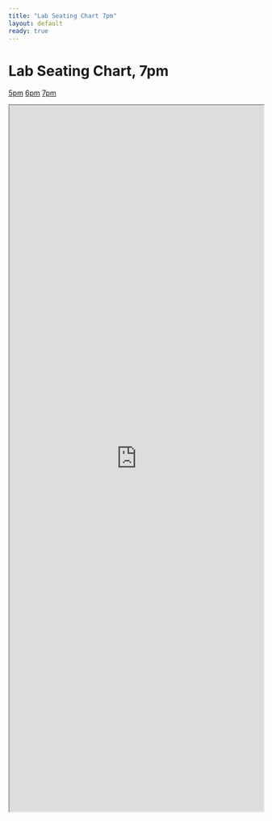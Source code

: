 ```yaml
---
title: "Lab Seating Chart 7pm"
layout: default
ready: true
---
```


# Lab Seating Chart, 7pm

<style>
iframe { width: 100%; height: 1400px; overflow: scroll; }  
</style>


[5pm](https://ucsb-cs56-m18.github.io/info/lab_seating_chart_5pm/) [6pm](https://ucsb-cs56-m18.github.io/info/lab_seating_chart_6pm/) [7pm](https://ucsb-cs56-m18.github.io/info/lab_seating_chart_7pm/)


<iframe src="https://docs.google.com/spreadsheets/d/e/2PACX-1vRigwGaszwdHGMfZZE1TsjS-ec4JUgitKVp_-YhOIRnUfnQVVjZfxQSaGMvr9z3bawQubURk7uEN6T0/pubhtml?gid=499648464&amp;single=true&amp;widget=true&amp;headers=false"></iframe>

<div style="display:none;">
https://ucsb-cs56-f18.github.io/info/lab_seating_chart_7pm/
</div>
